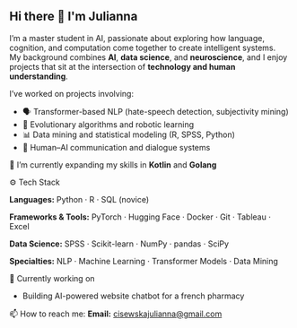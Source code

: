## Hi there 👋  I'm Julianna 

I’m a master student in AI, passionate about exploring how language, cognition, and computation come together to create intelligent systems.  
My background combines **AI**, **data science**, and **neuroscience**, and I enjoy projects that sit at the intersection of **technology and human understanding**. 

I’ve worked on projects involving:  
- 🗣️ Transformer-based NLP (hate-speech detection, subjectivity mining)  
- 🤖 Evolutionary algorithms and robotic learning 
- 📊 Data mining and statistical modeling (R, SPSS, Python)  
- 💬 Human–AI communication and dialogue systems  

🌱 I’m currently expanding my skills in **Kotlin** and **Golang**

⚙️ Tech Stack  

**Languages:** Python · R · SQL (novice)

**Frameworks & Tools:** PyTorch · Hugging Face · Docker · Git · Tableau · Excel  

**Data Science:** SPSS · Scikit-learn · NumPy · pandas · SciPy  

**Specialties:** NLP · Machine Learning · Transformer Models · Data Mining   

🔭 Currently working on

- Building AI-powered website chatbot for a french pharmacy

📫 How to reach me: 
 **Email:** cisewskajulianna@gmail.com  
